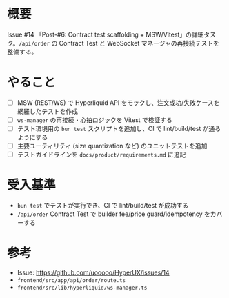 # 概要
Issue #14 「Post-#6: Contract test scaffolding + MSW/Vitest」の詳細タスク。`/api/order` の Contract Test と WebSocket マネージャの再接続テストを整備する。

# やること
- [ ] MSW (REST/WS) で Hyperliquid API をモックし、注文成功/失敗ケースを網羅したテストを作成
- [ ] `ws-manager` の再接続・心拍ロジックを Vitest で検証する
- [ ] テスト環境用の `bun test` スクリプトを追加し、CI で lint/build/test が通るようにする
- [ ] 主要ユーティリティ (size quantization など) のユニットテストを追加
- [ ] テストガイドラインを `docs/product/requirements.md` に追記

# 受入基準
- `bun test` でテストが実行でき、CI で lint/build/test が成功する
- `/api/order` Contract Test で builder fee/price guard/idempotency をカバーする

# 参考
- Issue: https://github.com/uooooo/HyperUX/issues/14
- `frontend/src/app/api/order/route.ts`
- `frontend/src/lib/hyperliquid/ws-manager.ts`
